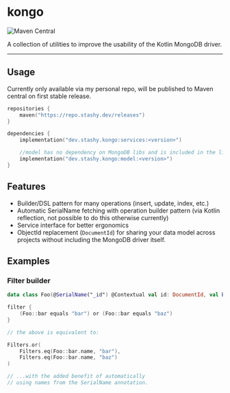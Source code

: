 # kongo

![Maven Central][Maven Central badge]

A collection of utilities to improve the usability of the Kotlin MongoDB driver.

---

## Usage

Currently only available via my personal repo, will be published to Maven central on first stable release.

```kotlin
repositories {
    maven("https://repo.stashy.dev/releases")
}

dependencies {
    implementation("dev.stashy.kongo:services:<version>")

    //model has no dependency on MongoDB libs and is included in the library above
    implementation("dev.stashy.kongo:model:<version>")
}
```

## Features

* Builder/DSL pattern for many operations (insert, update, index, etc.)
* Automatic SerialName fetching with operation builder pattern (via Kotlin reflection, not possible to do this otherwise
  currently)
* Service interface for better ergonomics
* ObjectId replacement (`DocumentId`) for sharing your data model across projects without including the MongoDB driver
  itself.

## Examples

### Filter builder

```kotlin
data class Foo(@SerialName("_id") @Contextual val id: DocumentId, val bar: String)

filter {
    (Foo::bar equals "bar") or (Foo::bar equals "baz")
}

// the above is equivalent to:

Filters.or(
    Filters.eq(Foo::bar.name, "bar"),
    Filters.eq(Foo::bar.name, "baz")
)

// ...with the added benefit of automatically
// using names from the SerialName annotation.
```

[Maven Central badge]: https://img.shields.io/badge/maven--central-soon-lightgray
